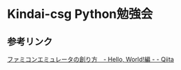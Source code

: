 # Kindai-csg Python勉強会

## 参考リンク
[ファミコンエミュレータの創り方　- Hello, World!編 - - Qiita](https://qiita.com/bokuweb/items/1575337bef44ae82f4d3)
